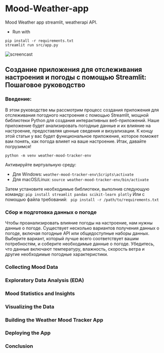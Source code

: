 # Mood-Weather-app
Mood Weather app streamlit, weatherapi API.

* Run with

``` 
pip install -r requirements.txt 
streamlit run src/app.py 
```


![screencast](https://github.com/Baltsat/Mood-Weather-app/assets/42536677/67d570f9-5da2-4fb8-a3f7-af7139cf73ac)







## Создание приложения для отслеживания настроения и погоды с помощью Streamlit: Пошаговое руководство
### Введение:
В этом руководстве мы рассмотрим процесс создания приложения для отслеживания погодного настроения с помощью Streamlit, мощной библиотеки Python для создания интерактивных веб-приложений. Наше приложение будет анализировать погодные данные и их влияние на настроение, предоставляя ценные сведения и визуализации. К концу этой статьи у вас будет функциональное приложение, которое поможет вам понять, как погода влияет на ваше настроение. Итак, давайте погрузимся!
```
python -m venv weather-mood-tracker-env
```
Активируйте виртуальную среду:

* Для Windows:
```weather-mood-tracker-env\Scripts\activate```
* Для macOS/Linux:
```source weather-mood-tracker-env/bin/activate```

Затем установите необходимые библиотеки, выполнив следующую команду:
```pip install streamlit pandas scikit-learn plotly```
Или с помощью файла требований:
``` pip install -r /path/to/requirements.txt```

### Сбор и подготовка данных о погоде
Чтобы проанализировать влияние погоды на настроение, нам нужны данные о погоде. Существует несколько вариантов получения данных о погоде, включая погодные API или общедоступные наборы данных. Выберите вариант, который лучше всего соответствует вашим потребностям, и соберите необходимые данные о погоде. Убедитесь, что данные включают температуру, влажность, скорость ветра и другие необходимые погодные характеристики.


### Collecting Mood Data

### Exploratory Data Analysis (EDA)

### Mood Statistics and Insights

### Visualizing the Data

### Building the Weather Mood Tracker App

### Deploying the App

### Conclusion

